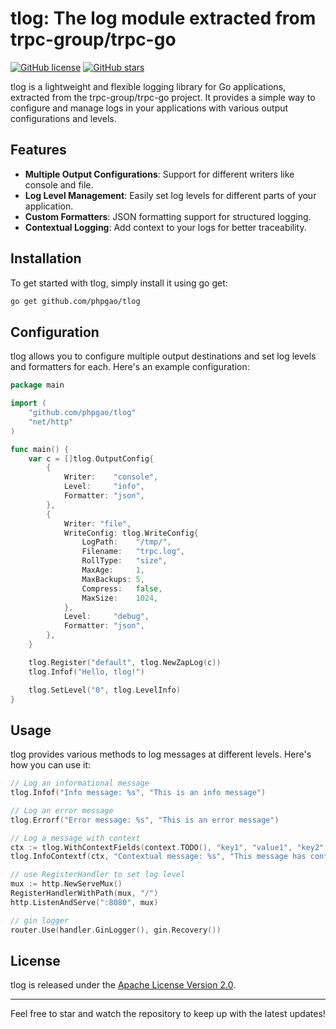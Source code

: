 # tlog: The log module extracted from trpc-group/trpc-go

[![GitHub license](https://img.shields.io/badge/license-MIT-blue.svg)](https://github.com/phpgao/tlog/blob/master/LICENSE)
[![GitHub stars](https://img.shields.io/github/stars/phpgao/tlog?style=social)](https://github.com/phpgao/tlog)

tlog is a lightweight and flexible logging library for Go applications, extracted from the trpc-group/trpc-go project. It provides a simple way to configure and manage logs in your applications with various output configurations and levels.

## Features

- **Multiple Output Configurations**: Support for different writers like console and file.
- **Log Level Management**: Easily set log levels for different parts of your application.
- **Custom Formatters**: JSON formatting support for structured logging.
- **Contextual Logging**: Add context to your logs for better traceability.

## Installation

To get started with tlog, simply install it using go get:

```bash
go get github.com/phpgao/tlog
```

## Configuration

tlog allows you to configure multiple output destinations and set log levels and formatters for each. Here's an example configuration:

```go
package main

import (
    "github.com/phpgao/tlog"
    "net/http"
)

func main() {
    var c = []tlog.OutputConfig{
        {
            Writer:    "console",
            Level:     "info",
            Formatter: "json",
        },
        {
            Writer: "file",
            WriteConfig: tlog.WriteConfig{
                LogPath:    "/tmp/",
                Filename:   "trpc.log",
                RollType:   "size",
                MaxAge:     1,
                MaxBackups: 5,
                Compress:   false,
                MaxSize:    1024,
            },
            Level:     "debug",
            Formatter: "json",
        },
    }

    tlog.Register("default", tlog.NewZapLog(c))
    tlog.Infof("Hello, tlog!")

	tlog.SetLevel("0", tlog.LevelInfo)
}
```

## Usage

tlog provides various methods to log messages at different levels. Here's how you can use it:

```go
// Log an informational message
tlog.Infof("Info message: %s", "This is an info message")

// Log an error message
tlog.Errorf("Error message: %s", "This is an error message")

// Log a message with context
ctx := tlog.WithContextFields(context.TODO(), "key1", "value1", "key2", "value2")
tlog.InfoContextf(ctx, "Contextual message: %s", "This message has context")

// use RegisterHandler to set log level
mux := http.NewServeMux()
RegisterHandlerWithPath(mux, "/")
http.ListenAndServe(":8080", mux)

// gin logger
router.Use(handler.GinLogger(), gin.Recovery())
```

## License

tlog is released under the [Apache License Version 2.0](https://github.com/phpgao/tlog/blob/main/LICENSE.txt).

---

Feel free to star and watch the repository to keep up with the latest updates!
```